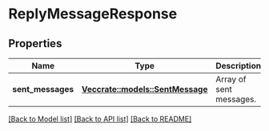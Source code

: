 # ReplyMessageResponse

## Properties

Name | Type | Description | Notes
------------ | ------------- | ------------- | -------------
**sent_messages** | [**Vec<crate::models::SentMessage>**](SentMessage.md) | Array of sent messages. | 

[[Back to Model list]](../README.md#documentation-for-models) [[Back to API list]](../README.md#documentation-for-api-endpoints) [[Back to README]](../README.md)


